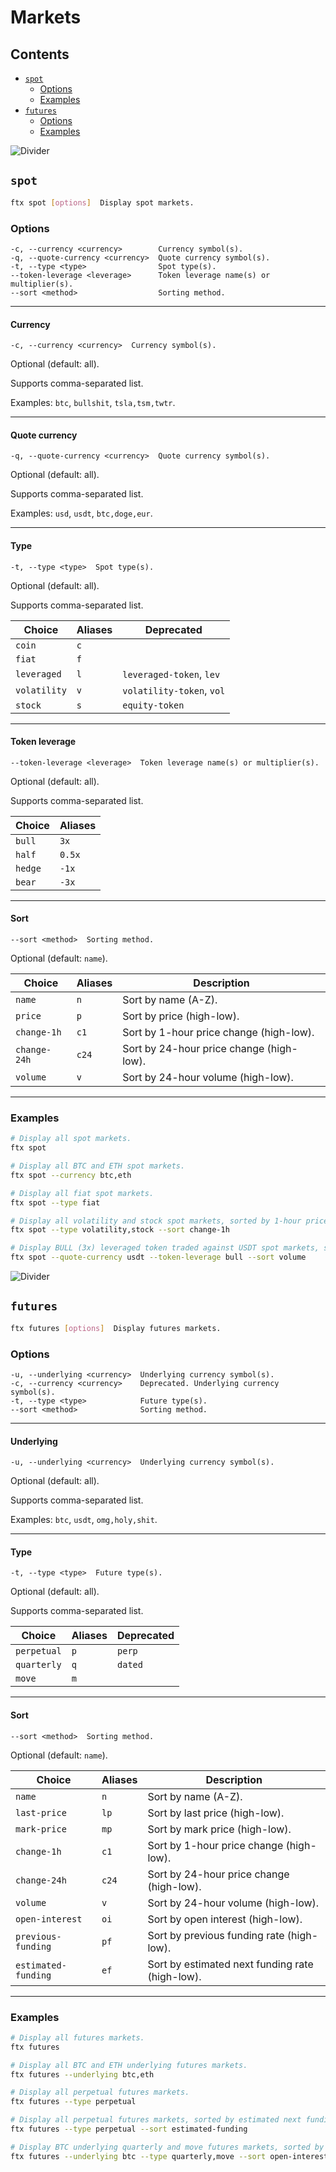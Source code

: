 # Markets

## Contents

- [`spot`](#spot)
  - [Options](#options)
  - [Examples](#examples)
- [`futures`](#futures)
  - [Options](#options-1)
  - [Examples](#examples-1)

![Divider](../../images/divider.png)

## `spot`

```sh
ftx spot [options]  Display spot markets.
```

### Options

```
-c, --currency <currency>        Currency symbol(s).
-q, --quote-currency <currency>  Quote currency symbol(s).
-t, --type <type>                Spot type(s).
--token-leverage <leverage>      Token leverage name(s) or multiplier(s).
--sort <method>                  Sorting method.
```

---

#### Currency

```
-c, --currency <currency>  Currency symbol(s).
```

Optional (default: all).

Supports comma-separated list.

Examples: `btc`, `bullshit`, `tsla,tsm,twtr`.

---

#### Quote currency

```
-q, --quote-currency <currency>  Quote currency symbol(s).
```

Optional (default: all).

Supports comma-separated list.

Examples: `usd`, `usdt`, `btc,doge,eur`.

---

#### Type

```
-t, --type <type>  Spot type(s).
```

Optional (default: all).

Supports comma-separated list.

| Choice       | Aliases | Deprecated                |
| ------------ | ------- | ------------------------- |
| `coin`       | `c`     |                           |
| `fiat`       | `f`     |                           |
| `leveraged`  | `l`     | `leveraged-token`, `lev`  |
| `volatility` | `v`     | `volatility-token`, `vol` |
| `stock`      | `s`     | `equity-token`            |

---

#### Token leverage

```
--token-leverage <leverage>  Token leverage name(s) or multiplier(s).
```

Optional (default: all).

Supports comma-separated list.

| Choice  | Aliases |
| ------- | ------- |
| `bull`  | `3x`    |
| `half`  | `0.5x`  |
| `hedge` | `-1x`   |
| `bear`  | `-3x`   |

---

#### Sort

```
--sort <method>  Sorting method.
```

Optional (default: `name`).

| Choice       | Aliases | Description                              |
| ------------ | ------- | ---------------------------------------- |
| `name`       | `n`     | Sort by name (A-Z).                      |
| `price`      | `p`     | Sort by price (high-low).                |
| `change-1h`  | `c1`    | Sort by 1-hour price change (high-low).  |
| `change-24h` | `c24`   | Sort by 24-hour price change (high-low). |
| `volume`     | `v`     | Sort by 24-hour volume (high-low).       |

---

### Examples

```sh
# Display all spot markets.
ftx spot

# Display all BTC and ETH spot markets.
ftx spot --currency btc,eth

# Display all fiat spot markets.
ftx spot --type fiat

# Display all volatility and stock spot markets, sorted by 1-hour price change.
ftx spot --type volatility,stock --sort change-1h

# Display BULL (3x) leveraged token traded against USDT spot markets, sorted by volume.
ftx spot --quote-currency usdt --token-leverage bull --sort volume
```

![Divider](../../images/divider.png)

## `futures`

```sh
ftx futures [options]  Display futures markets.
```

### Options

```
-u, --underlying <currency>  Underlying currency symbol(s).
-c, --currency <currency>    Deprecated. Underlying currency symbol(s).
-t, --type <type>            Future type(s).
--sort <method>              Sorting method.
```

---

#### Underlying

```
-u, --underlying <currency>  Underlying currency symbol(s).
```

Optional (default: all).

Supports comma-separated list.

Examples: `btc`, `usdt`, `omg,holy,shit`.

---

#### Type

```
-t, --type <type>  Future type(s).
```

Optional (default: all).

Supports comma-separated list.

| Choice      | Aliases | Deprecated |
| ----------- | ------- | ---------- |
| `perpetual` | `p`     | `perp`     |
| `quarterly` | `q`     | `dated`    |
| `move`      | `m`     |            |

---

#### Sort

```
--sort <method>  Sorting method.
```

Optional (default: `name`).

| Choice              | Aliases | Description                                     |
| ------------------- | ------- | ----------------------------------------------- |
| `name`              | `n`     | Sort by name (A-Z).                             |
| `last-price`        | `lp`    | Sort by last price (high-low).                  |
| `mark-price`        | `mp`    | Sort by mark price (high-low).                  |
| `change-1h`         | `c1`    | Sort by 1-hour price change (high-low).         |
| `change-24h`        | `c24`   | Sort by 24-hour price change (high-low).        |
| `volume`            | `v`     | Sort by 24-hour volume (high-low).              |
| `open-interest`     | `oi`    | Sort by open interest (high-low).               |
| `previous-funding`  | `pf`    | Sort by previous funding rate (high-low).       |
| `estimated-funding` | `ef`    | Sort by estimated next funding rate (high-low). |

---

### Examples

```sh
# Display all futures markets.
ftx futures

# Display all BTC and ETH underlying futures markets.
ftx futures --underlying btc,eth

# Display all perpetual futures markets.
ftx futures --type perpetual

# Display all perpetual futures markets, sorted by estimated next funding rate.
ftx futures --type perpetual --sort estimated-funding

# Display BTC underlying quarterly and move futures markets, sorted by open interest.
ftx futures --underlying btc --type quarterly,move --sort open-interest
```
